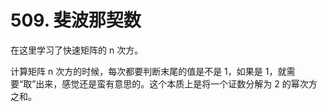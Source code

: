 # 509. 斐波那契数
在这里学习了快速矩阵的 n 次方。

计算矩阵 n 次方的时候，每次都要判断末尾的值是不是 1，如果是 1，就需要“取”出来，感觉还是蛮有意思的。这个本质上是将一个证数分解为 2 的幂次方之和。
